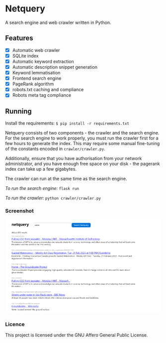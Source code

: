 # Netquery
A search engine and web crawler written in Python.

## Features
- [x] Automatic web crawler
- [x] SQLite index
- [x] Automatic keyword extraction
- [x] Automatic description snippet generation
- [x] Keyword lemmatisation
- [x] Frontend search engine
- [x] PageRank algorithm
- [x] robots.txt caching and compliance
- [x] Robots meta tag compliance

## Running
Install the requirements:
`$ pip install -r requirements.txt`

Netquery consists of two components - the crawler and the search engine. For the search engine to work properly, you must run the crawler first for a few hours to generate the index. This may require some manual fine-tuning of the constants encoded in `crawler/crawler.py`. 

Additionally, ensure that you have authorisation from your network administrator, and you have enough free space on your disk - the pagerank index can take up a few gigabytes.

The crawler can run at the same time as the search engine.

_To run the search engine:_ `flask run`

_To run the crawler:_ `python crawler/crawler.py`

### Screenshot
![Screenshot](images/screenshot.png)

### Licence
This project is licensed under the GNU Affero General Public License.
